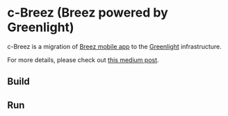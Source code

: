 # c-Breez (Breez powered by Greenlight)

c-Breez is a migration of [Breez mobile app](https://github.com/breez/breezmobile) to the [Greenlight](https://blockstream.com/lightning/greenlight/) infrastructure.

For more details, please check out [this medium post](https://medium.com/breez-technology/get-ready-for-a-fresh-breez-multiple-apps-one-node-optimal-ux-519c4daf2536).

## Build

## Run
